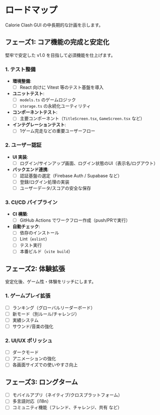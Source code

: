 # ロードマップ

Calorie Clash GUI の中長期的な計画を示します。

## フェーズ1: コア機能の完成と安定化

堅牢で安定した v1.0 を目指して必須機能を仕上げます。

### 1. テスト整備
- **環境整備**:
  - [ ] React 向けに Vitest 等のテスト基盤を導入
- **ユニットテスト**:
  - [ ] `models.ts` のゲームロジック
  - [ ] `storage.ts` の永続化ユーティリティ
- **コンポーネントテスト**:
  - [ ] 主要コンポーネント（`TitleScreen.tsx`, `GameScreen.tsx` など）
- **インテグレーションテスト**:
  - [ ] 1ゲーム完走などの重要ユーザーフロー

### 2. ユーザー認証
- **UI 実装**:
  -  [ ] ログイン/サインアップ画面、ログイン状態のUI（表示名/ログアウト）
- **バックエンド連携**:
  -  [ ] 認証基盤の選定（Firebase Auth / Supabase など）
  -  [ ] 登録/ログイン処理の実装
  -  [ ] ユーザーデータ/スコアの安全な保存

### 3. CI/CD パイプライン
- **CI 構築**:
  - [ ] GitHub Actions でワークフロー作成（push/PRで実行）
- **自動チェック**:
  - [ ] 依存のインストール
  - [ ] Lint（`eslint`）
  - [ ] テスト実行
  - [ ] 本番ビルド（`vite build`）

## フェーズ2: 体験拡張

安定化後、ゲーム性・体験をリッチにします。

### 1. ゲームプレイ拡張
- [ ] ランキング（グローバルリーダーボード）
- [ ] 新モード（別ルール/チャレンジ）
- [ ] 実績システム
- [ ] サウンド/音楽の強化

### 2. UI/UX ポリッシュ
- [ ] ダークモード
- [ ] アニメーションの強化
- [ ] 各画面サイズでの使いやすさ向上

## フェーズ3: ロングターム

- [ ] モバイルアプリ（ネイティブ/クロスプラットフォーム）
- [ ] 多言語対応（i18n）
- [ ] コミュニティ機能（フレンド、チャレンジ、共有 など）

